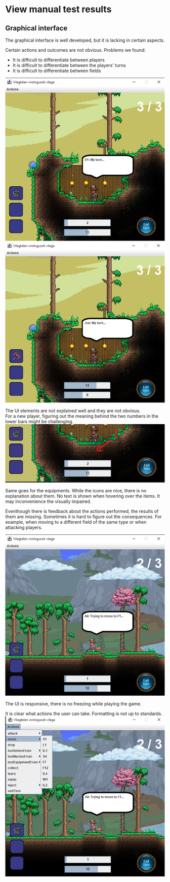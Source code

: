# View manual test results

## Graphical interface
The graphical interface is well developed, but it is lacking in certain aspects.

Certain actions and outcomes are not obvious.
Problems we found:
- It is difficult to differentiate between players
- It is difficult to differentiate between the players' turns
- It is difficult to differentiate between fields

![](player_turn1.png)
![](player_turn2.png)

The UI elements are not explained well and they are not obvious.	
For a new player, figuring out the meaning behind the two numbers in the lower bars might be challenging.
![](ui_elemnts.png)

Same goes for the equipments. While the icons are nice, there is no explanation about them.
No text is shown when hovering over the items. It may inconvenience the visually impaired.

Eventhough there is feedback about the actions performed, the results of them are missing.
Sometimes it is hard to figure out the consequences.
For example, when moving to a different field of the same type or when attacking players.

![](action_results.png)

The UI is responsive, there is no freezing while playing the game.

It is clear what actions the user can take.
Formatting is not up to standards.
![](actions.png)